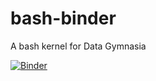 # bash-binder

A bash kernel for Data Gymnasia

[![Binder](https://mybinder.org/badge_logo.svg)](https://mybinder.org/v2/gh/prismia-chat/bash-binder/main)
